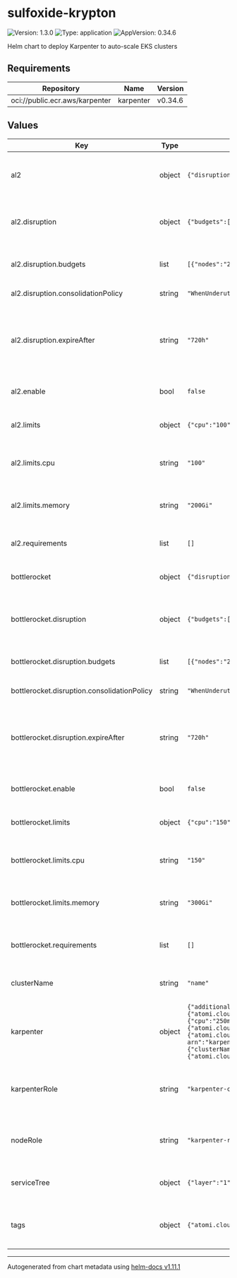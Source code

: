 # sulfoxide-krypton

![Version: 1.3.0](https://img.shields.io/badge/Version-1.3.0-informational?style=flat-square) ![Type: application](https://img.shields.io/badge/Type-application-informational?style=flat-square) ![AppVersion: 0.34.6](https://img.shields.io/badge/AppVersion-0.34.6-informational?style=flat-square)

Helm chart to deploy Karpenter to auto-scale EKS clusters

## Requirements

| Repository | Name | Version |
|------------|------|---------|
| oci://public.ecr.aws/karpenter | karpenter | v0.34.6 |

## Values

| Key | Type | Default | Description |
|-----|------|---------|-------------|
| al2 | object | `{"disruption":{"budgets":[{"nodes":"20%"}],"consolidationPolicy":"WhenUnderutilized","expireAfter":"720h"},"enable":false,"limits":{"cpu":"100","memory":"200Gi"},"requirements":[]}` | Values to control Amazon Linux 2 (AL2) provisioners |
| al2.disruption | object | `{"budgets":[{"nodes":"20%"}],"consolidationPolicy":"WhenUnderutilized","expireAfter":"720h"}` | Control how the provisioner handles disruptions |
| al2.disruption.budgets | list | `[{"nodes":"20%"}]` | Budgets to use for consolidating resources |
| al2.disruption.consolidationPolicy | string | `"WhenUnderutilized"` | Consolidation policy to use |
| al2.disruption.expireAfter | string | `"720h"` | Time to wait before expiring resources (will automatically restart nodes periodically) |
| al2.enable | bool | `false` | Enable the AL2 Provisioner |
| al2.limits | object | `{"cpu":"100","memory":"200Gi"}` | Total limits that the provisioner can provision |
| al2.limits.cpu | string | `"100"` | Maximum CPU that the provisioner can provision |
| al2.limits.memory | string | `"200Gi"` | Maximum memory that the provisioner can provision |
| al2.requirements | list | `[]` | Requirement for the AL2 provisioner |
| bottlerocket | object | `{"disruption":{"budgets":[{"nodes":"20%"}],"consolidationPolicy":"WhenUnderutilized","expireAfter":"720h"},"enable":false,"limits":{"cpu":"150","memory":"300Gi"},"requirements":[]}` | Values to control Bottlerocket provisioners |
| bottlerocket.disruption | object | `{"budgets":[{"nodes":"20%"}],"consolidationPolicy":"WhenUnderutilized","expireAfter":"720h"}` | Control how the provisioner handles disruptions |
| bottlerocket.disruption.budgets | list | `[{"nodes":"20%"}]` | Budgets to use for consolidating resources |
| bottlerocket.disruption.consolidationPolicy | string | `"WhenUnderutilized"` | Consolidation policy to use |
| bottlerocket.disruption.expireAfter | string | `"720h"` | Time to wait before expiring resources (will automatically restart nodes periodically) |
| bottlerocket.enable | bool | `false` | Enable the Bottlerocket Provisioner |
| bottlerocket.limits | object | `{"cpu":"150","memory":"300Gi"}` | Total limits that the provisioner can provision |
| bottlerocket.limits.cpu | string | `"150"` | Maximum CPU that the provisioner can provision |
| bottlerocket.limits.memory | string | `"300Gi"` | Maximum memory that the provisioner can provision |
| bottlerocket.requirements | list | `[]` | Requirement for the Bottlerocket provisioner |
| clusterName | string | `"name"` | Name of the cluster karpenter is deployed to |
| karpenter | object | `{"additionalAnnotations":{"<<":{"atomi.cloud/layer":"1","atomi.cloud/platform":"sulfoxide","atomi.cloud/service":"krypton"}},"additionalLabels":{"<<":{"atomi.cloud/layer":"1","atomi.cloud/platform":"sulfoxide","atomi.cloud/service":"krypton"}},"controller":{"resources":{"limits":{"cpu":"250m","memory":"1Gi"},"requests":{"cpu":"250m","memory":"1Gi"}}},"podAnnotations":{"<<":{"atomi.cloud/layer":"1","atomi.cloud/platform":"sulfoxide","atomi.cloud/service":"krypton"},"atomi.cloud/module":"karpenter"},"podLabels":{"<<":{"atomi.cloud/layer":"1","atomi.cloud/platform":"sulfoxide","atomi.cloud/service":"krypton"},"atomi.cloud/module":"karpenter"},"serviceAccount":{"annotations":{"eks.amazonaws.com/role-arn":"karpenter-controller-role"},"labels":{"<<":{"atomi.cloud/layer":"1","atomi.cloud/platform":"sulfoxide","atomi.cloud/service":"krypton"}}},"serviceMonitor":{"enabled":false},"settings":{"clusterName":null,"interruptionQueueName":null},"topologySpreadConstraints":[{"labelSelector":{"matchLabels":{"<<":{"atomi.cloud/layer":"1","atomi.cloud/platform":"sulfoxide","atomi.cloud/service":"krypton"}}},"maxSkew":1,"topologyKey":"topology.kubernetes.io/zone","whenUnsatisfiable":"ScheduleAnyway"}]}` | Karpenter configuration. See [Karpenter Helm Chart](https://github.com/aws/karpenter-provider-aws/tree/main/charts/karpenter) |
| karpenterRole | string | `"karpenter-controller-role"` | Name of the karpenter role ARN that the karpenter controller has to assume |
| nodeRole | string | `"karpenter-role"` | Name of the node role that each node has to assume |
| serviceTree | object | `{"layer":"1","platform":"sulfoxide","service":"krypton"}` | AtomiCloud Service Tree. See [ServiceTree](https://atomicloud.larksuite.com/wiki/OkfJwTXGFiMJkrk6W3RuwRrZs64?theme=DARK&contentTheme=DARK#MHw5d76uDo2tBLx86cduFQMRsBb) |
| tags | object | `{"atomi.cloud/layer":"1","atomi.cloud/platform":"sulfoxide","atomi.cloud/service":"krypton"}` | Kubernetes labels and annotations, following Service Tree |

----------------------------------------------
Autogenerated from chart metadata using [helm-docs v1.11.1](https://github.com/norwoodj/helm-docs/releases/v1.11.1)